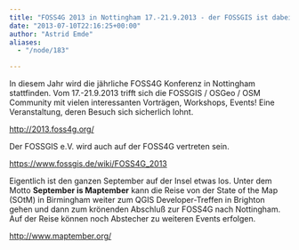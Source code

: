 ```yaml
---
title: "FOSS4G 2013 in Nottingham 17.-21.9.2013 - der FOSSGIS ist dabei!"
date: "2013-07-10T22:16:25+00:00"
author: "Astrid Emde"
aliases:
  - "/node/183"

---
```


<p>In diesem Jahr wird die jährliche FOSS4G Konferenz in Nottingham stattfinden. Vom 17.-21.9.2013 trifft sich die FOSSGIS / OSGeo / OSM Community mit vielen interessanten Vorträgen, Workshops, Events! Eine Veranstaltung, deren Besuch sich sicherlich lohnt.</p>
<p><a href="http://2013.foss4g.org/">http://2013.foss4g.org/</a></p>
<p>Der FOSSGIS e.V. wird auch auf der FOSS4G vertreten sein.</p>
<p><a href="https://www.fossgis.de/wiki/FOSS4G_2013">https://www.fossgis.de/wiki/FOSS4G_2013</a></p>
<p>Eigentlich ist den ganzen September auf der Insel etwas los. Unter dem Motto <strong>September is Maptember</strong> kann die Reise von der State of the Map (SOtM) in Birmingham weiter zum QGIS Developer-Treffen in Brighton gehen und dann zum krönenden Abschluß zur FOSS4G nach Nottingham. Auf der Reise können noch Abstecher zu weiteren Events erfolgen.</p>
<p><a href="http://www.maptember.org/">http://www.maptember.org/</a></p>
